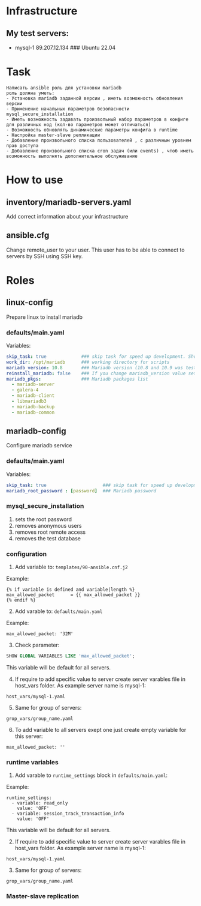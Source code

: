 # Infrastructure
## My test servers:
* mysql-1 89.207.12.134 ### Ubuntu 22.04

# Task
```
Написать ansible роль для установки mariadb
роль должна уметь:
- Установка mariadb заданной версии , иметь возможность обновления версии
- Применение начальных параметров безопасности mysql_secure_installation
- Иметь возможность задавать произвольный набор параметров в конфиге для различных нод (кол-во параметров может отличаться)
- Возможность обновлять динамические параметры конфига в runtime
- Настройка master-slave репликации
- Добавление произвольного списка пользователей , с различным уровнем прав доступа
- Добавление произвольного списка cron задач (или events) , чтоб иметь возможность выполнять дополнительное обслуживание
```
# How to use
## inventory/mariadb-servers.yaml
Add correct information about your infrastructure
## ansible.cfg
Change remote_user to your user.
This user has to be able to connect to servers by SSH using SSH key.


# Roles

## linux-config
Prepare linux to install mariadb
### defaults/main.yaml
Variables:

```yaml
skip_task: true             ### skip task for speed up development. Should be 'false' to make it work
work_dir: /opt/mariadb      ### working directory for scripts
mariadb_version: 10.8       ### Mariadb version (10.8 and 10.9 was tested)
reinstall_mariadb: false    ### If you change mariadb_version value set this variable to true for one run. 
mariadb_pkgs:               ### Mariadb packages list 
  - mariadb-server
  - galera-4
  - mariadb-client
  - libmariadb3
  - mariadb-backup
  - mariadb-common
```

## mariadb-config
Configure mariadb service
### defaults/main.yaml 
Variables:
```yaml
skip_task: true                     ### skip task for speed up development. Should be 'false' to make it work
mariadb_root_password : [password]  ### Mariadb password
```

### mysql_secure_installation
1. sets the root password
2. removes anonymous users
3. removes root remote access
4. removes the test database

### configuration

1. Add variable to:
`templates/90-ansible.cnf.j2`

Example:
```
{% if variable is defined and variable|length %}
max_allowed_packet      = {{ max_allowed_packet }}
{% endif %}
```

2. Add varable to:
`defaults/main.yaml`

Example:
```
max_allowed_packet: '32M'
```

3. Check parameter:
```sql
SHOW GLOBAL VARIABLES LIKE 'max_allowed_packet';
```
This variable will be default for all servers. 

4. If require to add specific value to server create server varables file in host_vars folder. As example server name is mysql-1:

`host_vars/mysql-1.yaml`

5. Same for group of servers:

`grop_vars/group_name.yaml`

6. To add variable to all servers exept one just create empty variable for this server:

`max_allowed_packet: ''`

### runtime variables

1. Add varable to `runtime_settings` block in `defaults/main.yaml`:

Example:
```
runtime_settings:
  - variable: read_only
    value: 'OFF'
  - variable: session_track_transaction_info
    value: 'OFF'
```
This variable will be default for all servers. 

2. If require to add specific value to server create server varables file in host_vars folder. As example server name is mysql-1:

`host_vars/mysql-1.yaml`

3. Same for group of servers:

`grop_vars/group_name.yaml`

### Master-slave replication
